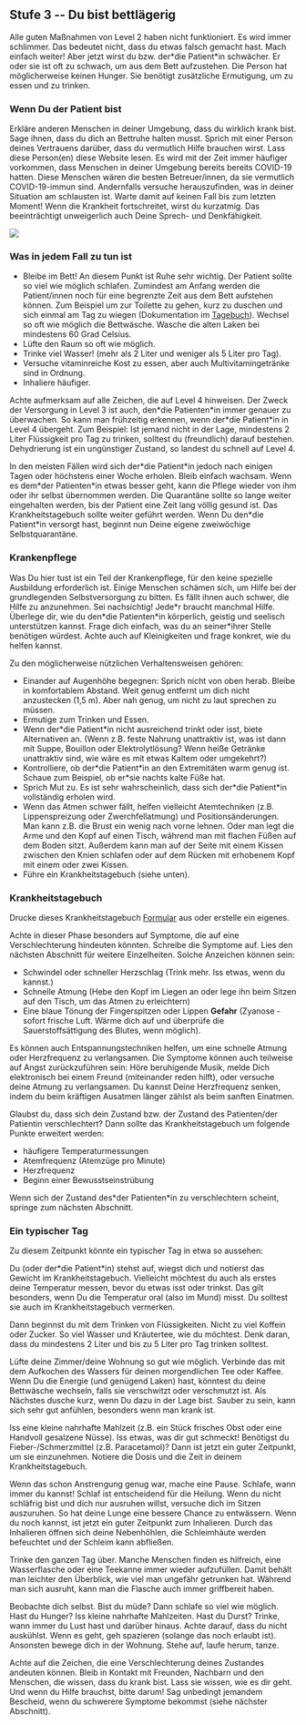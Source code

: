 ## Stufe 3 -- Du bist bettlägerig

Alle guten Maßnahmen von Level 2 haben nicht funktioniert. Es wird immer schlimmer. Das bedeutet nicht, dass du etwas falsch gemacht hast. Mach einfach weiter! Aber jetzt wirst du bzw. der\*die Patient\*in schwächer. Er oder sie ist oft zu schwach, um aus dem Bett aufzustehen. Die Person hat möglicherweise keinen Hunger. Sie benötigt zusätzliche Ermutigung, um zu essen und zu trinken. 

### Wenn Du der Patient bist

Erkläre anderen Menschen in deiner Umgebung, dass du wirklich krank bist. Sage ihnen, dass du dich an Bettruhe halten musst. Sprich mit einer Person deines Vertrauens darüber, dass du vermutlich Hilfe brauchen wirst. Lass diese Person(en) diese Website lesen. Es wird mit der Zeit immer häufiger vorkommen, dass Menschen in deiner Umgebung bereits bereits COVID-19 hatten. Diese Menschen wären die besten Betreuer/innen, da sie vermutlich COVID-19-immun sind. Andernfalls versuche herauszufinden, was in deiner Situation am schlausten ist. Warte damit auf keinen Fall bis zum letzten Moment! Wenn die Krankheit fortschreitet, wirst du kurzatmig. Das beeinträchtigt unweigerlich auch Deine Sprech- und Denkfähigkeit.

![](/assets/images/sick-in-bed.png)

### Was in jedem Fall zu tun ist

* Bleibe im Bett! An diesem Punkt ist Ruhe sehr wichtig. Der Patient sollte so viel wie möglich schlafen. Zumindest am Anfang werden die Patient/innen noch für eine begrenzte Zeit aus dem Bett aufstehen können. Zum Beispiel um zur Toilette zu gehen, kurz zu duschen und sich einmal am Tag zu wiegen (Dokumentation im [Tagebuch](/assets/images/covid-diary.pdf)). Wechsel so oft wie möglich die Bettwäsche. Wasche die alten Laken bei mindestens 60 Grad Celsius.
* Lüfte den Raum so oft wie möglich.
* Trinke viel Wasser! (mehr als 2 Liter und weniger als 5 Liter pro Tag).
* Versuche vitaminreiche Kost zu essen, aber auch Multivitamingetränke sind in Ordnung.
* Inhaliere häufiger.

Achte aufmerksam auf alle Zeichen, die auf Level 4 hinweisen. Der Zweck der Versorgung in Level 3 ist auch, den\*die Patienten\*in immer genauer zu überwachen. So kann man frühzeitig erkennen, wenn der\*die Patient\*in in Level 4 übergeht. Zum Beispiel: Ist jemand nicht in der Lage, mindestens 2 Liter Flüssigkeit pro Tag zu trinken, solltest du (freundlich) darauf bestehen. Dehydrierung ist ein ungünstiger Zustand, so landest du schnell auf Level 4.

In den meisten Fällen wird sich der\*die Patient\*in jedoch nach einigen Tagen oder höchstens einer Woche erholen. Bleib einfach wachsam. Wenn es dem\*der Patienten\*in etwas besser geht, kann die Pflege wieder von ihm oder ihr selbst übernommen werden. Die Quarantäne sollte so lange weiter eingehalten werden, bis der Patient eine Zeit lang völlig gesund ist. Das Krankheitstagebuch sollte weiter geführt werden. Wenn Du den\*die Patient\*in versorgt hast, beginnt nun Deine eigene zweiwöchige Selbstquarantäne.

### Krankenpflege

Was Du hier tust ist ein Teil der Krankenpflege, für den keine spezielle Ausbildung erforderlich ist. Einige Menschen schämen sich, um Hilfe bei der grundlegenden Selbstversorgung zu bitten. Es fällt ihnen auch schwer, die Hilfe zu anzunehmen. Sei nachsichtig! Jede\*r braucht manchmal Hilfe. Überlege dir, wie du den\*die Patienten\*in körperlich, geistig und seelisch unterstützen kannst. Frage dich einfach, was du an seiner\*ihrer Stelle benötigen würdest. Achte auch auf Kleinigkeiten und frage konkret, wie du helfen kannst.

Zu den möglicherweise nützlichen Verhaltensweisen gehören:
* Einander auf Augenhöhe begegnen: Sprich nicht von oben herab. Bleibe in komfortablem Abstand. Weit genug entfernt um dich nicht anzustecken (1,5 m). Aber nah genug, um nicht zu laut sprechen zu müssen. 
* Ermutige zum Trinken und Essen.
* Wenn der\*die Patient\*in nicht ausreichend trinkt oder isst, biete Alternativen an. (Wenn z.B. feste Nahrung unattraktiv ist, was ist dann mit Suppe, Bouillon oder Elektrolytlösung? Wenn heiße Getränke unattraktiv sind, wie wäre es mit etwas Kaltem oder umgekehrt?) 
* Kontrolliere, ob der\*die Patient\*in an den Extremitäten warm genug ist. Schaue zum Beispiel, ob er\*sie nachts kalte Füße hat.
* Sprich Mut zu. Es ist sehr wahrscheinlich, dass sich der\*die Patient\*in vollständig erholen wird. 
* Wenn das Atmen schwer fällt, helfen vielleicht Atemtechniken (z.B. Lippenspreizung oder Zwerchfellatmung) und Positionsänderungen. Man kann z.B. die Brust ein wenig nach vorne lehnen. Oder man legt die Arme und den Kopf auf einen Tisch, während man mit flachen Füßen auf dem Boden sitzt. Außerdem kann man auf der Seite mit einem Kissen zwischen den Knien schlafen oder auf dem Rücken mit erhobenem Kopf mit einem oder zwei Kissen. 
* Führe ein Krankheitstagebuch (siehe unten).


### Krankheitstagebuch

Drucke dieses Krankheitstagebuch [Formular](/assets/images/covid-diary.pdf) aus oder erstelle ein eigenes.

Achte in dieser Phase besonders auf Symptome, die auf eine Verschlechterung hindeuten könnten. Schreibe die Symptome auf. Lies den nächsten Abschnitt für weitere Einzelheiten.
Solche Anzeichen können sein:
- Schwindel oder schneller Herzschlag (Trink mehr. Iss etwas, wenn du kannst.)
- Schnelle Atmung (Hebe den Kopf im Liegen an oder lege ihn beim Sitzen auf den Tisch, um das Atmen zu erleichtern)
- Eine blaue Tönung der Fingerspitzen oder Lippen  **Gefahr** (Zyanose - sofort frische Luft. Wärme dich auf und überprüfe die Sauerstoffsättigung des Blutes, wenn möglich).

Es können auch Entspannungstechniken helfen, um eine schnelle Atmung oder Herzfrequenz zu verlangsamen. Die Symptome können auch teilweise auf Angst zurückzuführen sein: Höre beruhigende Musik, melde Dich elektronisch bei einem Freund (miteinander reden hilft), oder versuche deine Atmung zu verlangsamen. Du kannst Deine Herzfrequenz senken, indem du beim kräftigen Ausatmen länger zählst als beim sanften Einatmen. 

Glaubst du, dass sich dein Zustand bzw. der Zustand des Patienten/der Patientin verschlechtert? Dann sollte das Krankheitstagebuch um folgende Punkte erweitert werden: 
- häufigere Temperaturmessungen
- Atemfrequenz (Atemzüge pro Minute)
- Herzfrequenz
- Beginn einer Bewusstseinstrübung

Wenn sich der Zustand des\*der Patienten\*in zu verschlechtern scheint, springe zum nächsten Abschnitt. 

### Ein typischer Tag

Zu diesem Zeitpunkt könnte ein typischer Tag in etwa so aussehen:

Du (oder der\*die Patient\*in) stehst auf, wiegst dich und notierst das Gewicht im Krankheitstagebuch. Vielleicht möchtest du auch als erstes deine Temperatur messen, bevor du etwas isst oder trinkst. Das gilt besonders, wenn Du die Temperatur oral (also im Mund) misst. Du solltest sie auch im Krankheitstagebuch vermerken. 

Dann beginnst du mit dem Trinken von Flüssigkeiten. Nicht zu viel Koffein oder Zucker. So viel Wasser und Kräutertee, wie du möchtest. Denk daran, dass du mindestens 2 Liter und bis zu 5 Liter pro Tag trinken solltest.

Lüfte deine Zimmer/deine Wohnung so gut wie möglich. Verbinde das mit dem Aufkochen des Wassers für deinen morgendlichen Tee oder Kaffee.  Wenn Du die Energie (und genügend Laken) hast, könntest du deine Bettwäsche wechseln, falls sie verschwitzt oder verschmutzt ist. Als Nächstes dusche kurz, wenn Du dazu in der Lage bist. Sauber zu sein, kann sich sehr gut anfühlen, besonders wenn man krank ist.

Iss eine kleine nahrhafte Mahlzeit (z.B. ein Stück frisches Obst oder eine Handvoll gesalzene Nüsse). Iss etwas, was dir gut schmeckt! Benötigst du Fieber-/Schmerzmittel (z.B. Paracetamol)? Dann ist jetzt ein guter Zeitpunkt, um sie einzunehmen. Notiere die Dosis und die Zeit in deinem Krankheitstagebuch. 

Wenn das schon Anstrengung genug war, mache eine Pause. Schlafe, wann immer du kannst! Schlaf ist entscheidend für die Heilung. Wenn du nicht schläfrig bist und dich nur ausruhen willst, versuche dich im Sitzen auszuruhen. So hat deine Lunge eine bessere Chance zu entwässern. Wenn du noch kannst, ist jetzt ein guter Zeitpunkt zum Inhalieren. Durch das Inhalieren öffnen sich deine Nebenhöhlen, die Schleimhäute werden befeuchtet und der Schleim kann abfließen. 

Trinke den ganzen Tag über. Manche Menschen finden es hilfreich, eine Wasserflasche oder eine Teekanne immer wieder aufzufüllen. Damit behält man leichter den Überblick, wie viel man ungefähr getrunken hat. Während man sich ausruht, kann man die Flasche auch immer griffbereit haben.

Beobachte dich selbst.
Bist du müde? Dann schlafe so viel wie möglich.
Hast du Hunger? Iss kleine nahrhafte Mahlzeiten.
Hast du Durst? Trinke, wann immer du Lust hast und darüber hinaus.
Achte darauf, dass du nicht auskühlst. Wenn es geht, geh spazieren (solange das noch erlaubt ist). Ansonsten bewege dich in der Wohnung. Stehe auf, laufe herum, tanze. 

Achte auf die Zeichen, die eine Verschlechterung deines Zustandes andeuten können. Bleib in Kontakt mit Freunden, Nachbarn und den Menschen, die wissen, dass du krank bist. Lass sie wissen, wie es dir geht. Und wenn du Hilfe brauchst, bitte darum! Sag unbedingt jemandem Bescheid, wenn du schwerere Symptome bekommst (siehe nächster Abschnitt). 
